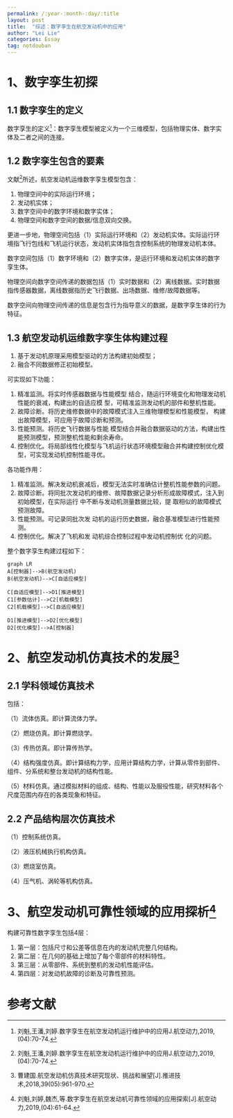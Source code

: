 ```yaml
---
permalink: /:year-:month-:day/:title
layout: post
title:  "综述：数字孪生在航空发动机中的应用"
author: "Lei Lie"
categories: Essay
tag: notdouban
---
```


# 1、数字孪生初探

##  1.1 数字孪生的定义

数字孪生的定义[^1]：数字孪生模型被定义为一个三维模型，包括物理实体、数字实体及二者之间的连接。

## 1.2 数字孪生包含的要素

文献[^1]所述，航空发动机运维数字孪生模型包含：

1. 物理空间中的实际运行环境；
2. 发动机实体；
3. 数字空间中的数字环境和数字实体；   
4. 物理空间和数字空间的数据/信息双向交换。

更进一步地，物理空间包括（1）实际运行环境和（2）发动机实体。实际运行环境指飞行包线和飞机运行状态，发动机实体指包含控制系统的物理发动机本体。

数字空间包括（1）数字环境和（2）数字实体，是运行环境和发动机实体的数字孪生体。

物理空间向数字空间传递的数据包括（1）实时数据和（2）离线数据。实时数据指传感器数据，离线数据指历史飞行数据、出场数据、维修/故障数据等。

数字空间向物理空间传递的信息是包含行为指导意义的数据，是数字孪生体的行为特征。

## 1.3 航空发动机运维数字孪生体构建过程

1. 基于发动机原理采用模型驱动的方法构建初始模型；
2. 融合不同数据修正初始模型。

可实现如下功能：

1. 精准监测。将实时传感器数据与性能模型 结合，随运行环境变化和物理发动机性能的衰减，构建出的自适应模 型，可精准监测发动机的部件和整机性能。
2. 故障诊断。将历史维修数据中的故障模式注入三维物理模型和性能模型， 构建出故障模型，可应用于故障诊断和预测。
3. 性能预测。将历史飞行数据与性能 模型结合并融合数据驱动的方法，构建出性能预测模型，预测整机性能和剩余寿命。
4. 控制优化。将局部线性化模型与飞机运行状态环境模型融合并构建控制优化模型，可实现发动机控制性能寻优。

各功能作用：

1. 精准监测。解决发动机衰减后，模型无法实时准确估计整机性能参数的问题。
2. 故障诊断。将同批次发动机的维修、故障数据记录分析形成故障模式，注入到初始模型，在实际运行 中不断与发动机测量数据比较，提 取相似的故障模式预测故障。
3. 性能预测。可记录同批次发 动机的运行历史数据，融合基准模型进行性能预测。
4. 控制优化。解决了飞机和发 动机综合控制过程中发动机控制优 化的问题。

整个数字孪生构建过程如下：

```mermaid
graph LR
A[控制器]-->B(航空发动机)
B(航空发动机)-->C[自适应模型]

C[自适应模型]-->D1[推进模型]
C1[参数估计]-->C2[机载模型]
C2[机载模型]-->C[自适应模型]

D1[推进模型]-->D2[优化模型]
D2[优化模型]-->A[控制器]
```

# 2、航空发动机仿真技术的发展[^2]

## 2.1 学科领域仿真技术

包括：

（1）流体仿真。即计算流体力学。

（2）燃烧仿真。即计算燃烧学。

（3）传热仿真。即计算传热学。

（4）结构强度仿真。即计算结构力学，应用计算结构力学，计算从零件到部件、组件、分系统和整台发动机的结构性能。

（5）材料仿真。通过模拟材料的组成、结构、性能以及服役性能，研究材料各个尺度范围内存在的各类现象和特征。

## 2.2 产品结构层次仿真技术

（1）控制系统仿真。

（2）液压机械执行机构仿真。

（3）燃烧室仿真。

（4）压气机、涡轮等机构仿真。

# 3、航空发动机可靠性领域的应用探析[^3]

构建可靠性数字孪生包括4层：

1. 第一层：包括尺寸和公差等信息在内的发动机完整几何结构。
2. 第二层：在几何的基础上增加了每个零部件的材料特性。
3. 第三层：从零部件、系统到整机的发动机性能评估。
4. 第四层：对发动机故障的诊断及可靠性预测。

# 参考文献

[^1]: 刘魁,王潘,刘婷.数字孪生在航空发动机运行维护中的应用J.航空动力,2019,(04):70-74.
[^2]:  曹建国.航空发动机仿真技术研究现状、挑战和展望[J].推进技术,2018,39(05):961-970.
[^3]: 刘魁,刘婷,魏杰,等.数字孪生在航空发动机可靠性领域的应用探索[J].航空动力,2019,(04):61-64.

